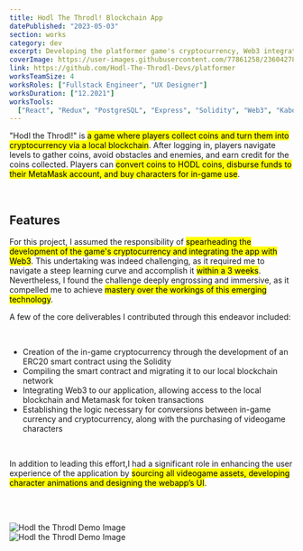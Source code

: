 ```yaml
---
title: Hodl The Throdl! Blockchain App
datePublished: "2023-05-03"
section: works
category: dev
excerpt: Developing the platformer game's cryptocurrency, Web3 integration, and UI.
coverImage: https://user-images.githubusercontent.com/77861258/236042787-557a5bbd-c7b4-47fd-852e-d3eba499b978.jpg
link: https://github.com/Hodl-The-Throdl-Devs/platformer
worksTeamSize: 4
worksRoles: ["Fullstack Engineer", "UX Designer"]
worksDuration: ["12.2021"]
worksTools:
  ["React", "Redux", "PostgreSQL", "Express", "Solidity", "Web3", "KaboomJS"]
---
```


"Hodl the Throdl!" is <mark>a game where players collect coins and turn them into cryptocurrency via a local blockchain</mark>. After logging in, players navigate levels to gather coins, avoid obstacles and enemies, and earn credit for the coins collected. Players can <mark>convert coins to HODL coins, disburse funds to their MetaMask account, and buy characters for in-game use</mark>.

<br/>

## Features

For this project, I assumed the responsibility of <mark>spearheading the development of the game's cryptocurrency and integrating the app with Web3</mark>. This undertaking was indeed challenging, as it required me to navigate a steep learning curve and accomplish it <mark>within a 3 weeks</mark>. Nevertheless, I found the challenge deeply engrossing and immersive, as it compelled me to achieve <mark>mastery over the workings of this emerging technology</mark>.

A few of the core deliverables I contributed through this endeavor included:

<br/>

- Creation of the in-game cryptocurrency through the development of an ERC20 smart contract using the Solidity
- Compiling the smart contract and migrating it to our local blockchain network
- Integrating Web3 to our application, allowing access to the local blockchain and Metamask for token transactions
- Establishing the logic necessary for conversions between in-game currency and cryptocurrency, along with the purchasing of videogame characters

<br/>

In addition to leading this effort,I had a significant role in enhancing the user experience of the application by <mark>sourcing all videogame assets, developing character animations and designing the webapp’s UI</mark>.

<br/>
<br/>

<Image 
    src="https://user-images.githubusercontent.com/77861258/236042855-6b326bca-d023-4fe8-a3a8-ac98300e3546.png"
    alt="Hodl the Throdl Demo Image" 
    aspectRatio="4:3"
/>
<br/>
<Image
    src="https://user-images.githubusercontent.com/77861258/236042878-b7889448-4660-488c-89ce-5b99e536aa06.png"
    alt="Hodl the Throdl Demo Image" 
    aspectRatio="4:3"
/>
